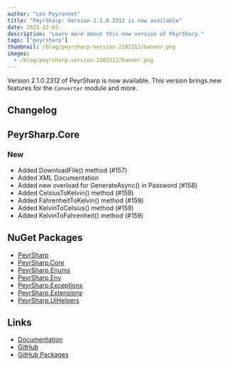 ```yaml
---
author: "Léo Peyronnet"
title: "PeyrSharp: Version 2.1.0.2312 is now available"
date: 2023-12-03
description: "Learn more about this new version of PeyrSharp."
tags: ["peyrsharp"]
thumbnail: /blog/peyrsharp-version-2102312/banner.png
images:
  - /blog/peyrsharp-version-2102312/banner.png
---
```


Version 2.1.0.2312 of PeyrSharp is now available. This version brings new features for the `Converter` module and more.

## Changelog

## PeyrSharp.Core

### New

- Added DownloadFile() method (#157)
- Added XML Documentation
- Added new overload for GenerateAsync() in Password (#158)
- Added CelsiusToKelvin() method (#159)
- Added FahrenheitToKelvin() method (#159)
- Added KelvinToCelsius() method (#159)
- Added KelvinToFahrenheit() method (#159)

## NuGet Packages

- [PeyrSharp](https://www.nuget.org/packages/PeyrSharp)
- [PeyrSharp.Core](https://www.nuget.org/packages/PeyrSharp.Core/)
- [PeyrSharp.Enums](https://www.nuget.org/packages/PeyrSharp.Enums/)
- [PeyrSharp.Env](https://www.nuget.org/packages/PeyrSharp.Env/)
- [PeyrSharp.Exceptions](https://www.nuget.org/packages/PeyrSharp.Exceptions/)
- [PeyrSharp.Extensions](https://www.nuget.org/packages/PeyrSharp.Extensions/)
- [PeyrSharp.UiHelpers](https://www.nuget.org/packages/PeyrSharp.UiHelpers/)

## Links

- [Documentation](https://peyrsharp.leocorporation.dev/)
- [GitHub](https://github.com/DevyusCode/PeyrSharp)
- [GitHub Packages](https://github.com/orgs/DevyusCode/packages?repo_name=PeyrSharp)
